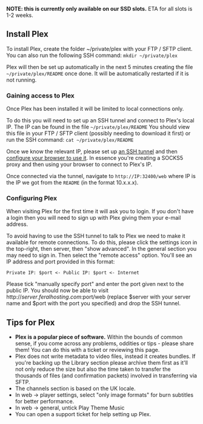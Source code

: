 
**NOTE: this is currently only available on our SSD slots.** ETA for all slots is 1-2 weeks.

Install Plex
---

To install Plex, create the folder ~/private/plex with your FTP / SFTP client. You can also run the following SSH command: `mkdir ~/private/plex`

Plex will then be set up automatically in the next 5 minutes creating the file `~/private/plex/README` once done. It will be automatically restarted if it is not running.

### Gaining access to Plex

Once Plex has been installed it will be limited to local connections only.

To do this you will need to set up an SSH tunnel and connect to Plex's local IP. The IP can be found in the file `~/private/plex/README` You should view this file in your FTP / SFTP client (possibly needing to download it first) or run the SSH command: `cat ~/private/plex/README`

Once we know the relevant IP, please set up [an SSH tunnel](https://www.feralhosting.com/faq/view?question=37) and then [configure your browser to use it](https://www.feralhosting.com/faq/view?question=242). In essence you're creating a SOCKS5 proxy and then using your browser to connect to Plex's IP.

Once connected via the tunnel, navigate to `http://IP:32400/web` where IP is the IP we got from the `README` (in the format 10.x.x.x).

### Configuring Plex

When visiting Plex for the first time it will ask you to login. If you don't have a login then you will need to sign up with Plex giving them your e-mail address.

To avoid having to use the SSH tunnel to talk to Plex we need to make it available for remote connections.  To do this, please click the settings icon in the top-right, then server, then "show advanced". In the general section you may need to sign in. Then select the "remote access" option. You'll see an IP address and port provided in this format:

~~~
Private IP: $port <- Public IP: $port <- Internet
~~~

Please tick "manually specify port" and enter the port given next to the public IP. You should now be able to visit http://$server.feralhosting.com:$port/web (replace $server with your server name and $port with the port you specified) and drop the SSH tunnel.

Tips for Plex
---

- **Plex is a popular piece of software.** Within the bounds of common sense, if you come across any problems, oddities or tips - please share them! You can do this with a ticket or reviewing this page.
- Plex does not write metadata to video files, instead it creates bundles. If you're backing up the Library section please archive them first as it'll not only reduce the size but also the time taken to transfer the thousands of files (and confirmation packets) involved in transferring via SFTP.
- The channels section is based on the UK locale.
- In web -> player settings, select "only image formats" for burn subtitles for better performance.
- In web -> general, untick Play Theme Music
- You can open a support ticket for help setting up Plex.
